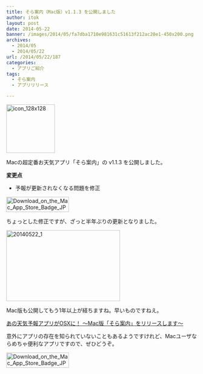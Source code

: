 ```yaml
---
title: そら案内（Mac版）v1.1.3 を公開しました
author: itok
layout: post
date: 2014-05-22
banner: /images/2014/05/fa7dba1710e981631c51613f212ac20e1-450x200.png
archives:
  - 2014/05
  - 2014/05/22
url: /2014/05/22/187
categories:
  - アプリご紹介
tags:
  - そら案内
  - アプリリリース

---
```

<a href="https://itunes.apple.com/app/id599799247" target="_blank"><img src="/images/2014/05/icon_128x1281.png" alt="icon_128x128" width="128" height="128" class="alignnone size-full wp-image-188" /></a>

Macの超定番お天気アプリ「そら案内」の v1.1.3 を公開しました。

**変更点**

  * 予報が更新されなくなる問題を修正

<a href="https://itunes.apple.com/app/id599799247" target="_blank"><img src="/images/2014/05/Download_on_the_Mac_App_Store_Badge_JP_165x40_1004.png" alt="Download_on_the_Mac_App_Store_Badge_JP_165x40_1004" width="165" height="40" class="alignnone size-full wp-image-145" /></a>

ちょっとした修正ですが、ざっと半年ぶりの更新となりました。

[<img src="/images/2014/05/20140522_1-300x187.png" alt="20140522_1" width="300" height="187" class="alignnone size-medium wp-image-190" />](/images/2014/05/20140522_1.png)

Mac版も公開してもう1年以上が経ちますね。早いものですねえ。

[あの天気予報アプリがOSXに！ 〜Mac版「そら案内」をリリースします〜](http://feedtailor.jp/wp/?p=10873)

意外にアプリの存在を知られていないこともあるようですけれど、Macユーザならめちゃ便利なアプリですので、ぜひどうぞ。

<a href="https://itunes.apple.com/app/id599799247" target="_blank"><img src="/images/2014/05/Download_on_the_Mac_App_Store_Badge_JP_165x40_1004.png" alt="Download_on_the_Mac_App_Store_Badge_JP_165x40_1004" width="165" height="40" class="alignnone size-full wp-image-145" /></a>
